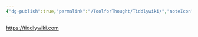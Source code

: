 ```yaml
---
{"dg-publish":true,"permalink":"/ToolforThought/Tiddlywiki/","noteIcon":"","created":"2023-05-28T09:41:50.645+08:00","updated":"2023-05-28T17:32:31.745+08:00"}
---
```



https://tiddlywiki.com
